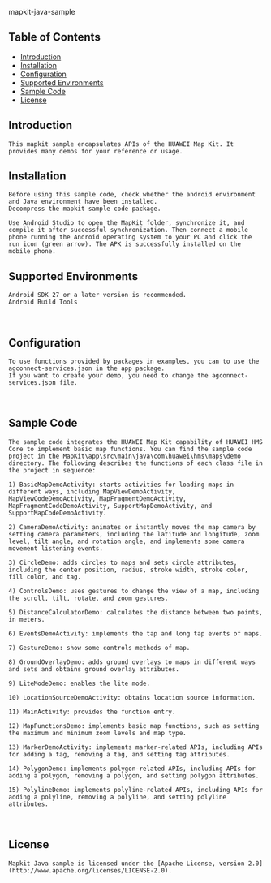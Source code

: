 mapkit-java-sample


## Table of Contents

 * [Introduction](#introduction)
 * [Installation](#installation)
 * [Configuration ](#configuration )
 * [Supported Environments](#supported-environments)
 * [Sample Code](#Sample-Code)
 * [License](#license)


## Introduction
    This mapkit sample encapsulates APIs of the HUAWEI Map Kit. It provides many demos for your reference or usage.


## Installation
    Before using this sample code, check whether the android environment and Java environment have been installed. 
    Decompress the mapkit sample code package.
    
    Use Android Studio to open the MapKit folder, synchronize it, and compile it after successful synchronization. Then connect a mobile phone running the Android operating system to your PC and click the run icon (green arrow). The APK is successfully installed on the mobile phone.

## Supported Environments
	Android SDK 27 or a later version is recommended.
	Android Build Tools


​	
## Configuration 
    To use functions provided by packages in examples, you can to use the agconnect-services.json in the app package.
    If you want to create your demo, you need to change the agconnect-services.json file.


​	
## Sample Code
    The sample code integrates the HUAWEI Map Kit capability of HUAWEI HMS Core to implement basic map functions. You can find the sample code project in the MapKit\app\src\main\java\com\huawei\hms\maps\demo directory. The following describes the functions of each class file in the project in sequence:
    
    1) BasicMapDemoActivity: starts activities for loading maps in different ways, including MapViewDemoActivity, MapViewCodeDemoActivity, MapFragmentDemoActivity, MapFragmentCodeDemoActivity, SupportMapDemoActivity, and SupportMapCodeDemoActivity.
    
    2) CameraDemoActivity: animates or instantly moves the map camera by setting camera parameters, including the latitude and longitude, zoom level, tilt angle, and rotation angle, and implements some camera movement listening events.
    
    3) CircleDemo: adds circles to maps and sets circle attributes, including the center position, radius, stroke width, stroke color, fill color, and tag.
    
    4) ControlsDemo: uses gestures to change the view of a map, including the scroll, tilt, rotate, and zoom gestures.
    
    5) DistanceCalculatorDemo: calculates the distance between two points, in meters.
    
    6) EventsDemoActivity: implements the tap and long tap events of maps.
    
    7) GestureDemo: show some controls methods of map.
    
    8) GroundOverlayDemo: adds ground overlays to maps in different ways and sets and obtains ground overlay attributes.
    
    9) LiteModeDemo: enables the lite mode.
    
    10) LocationSourceDemoActivity: obtains location source information.
    
    11) MainActivity: provides the function entry.
    
    12) MapFunctionsDemo: implements basic map functions, such as setting the maximum and minimum zoom levels and map type.
    
    13) MarkerDemoActivity: implements marker-related APIs, including APIs for adding a tag, removing a tag, and setting tag attributes.
    
    14) PolygonDemo: implements polygon-related APIs, including APIs for adding a polygon, removing a polygon, and setting polygon attributes.
    
    15) PolylineDemo: implements polyline-related APIs, including APIs for adding a polyline, removing a polyline, and setting polyline attributes.


​	
##  License
    Mapkit Java sample is licensed under the [Apache License, version 2.0](http://www.apache.org/licenses/LICENSE-2.0).

